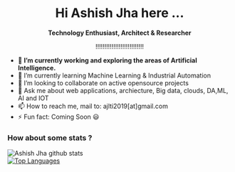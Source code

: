 <h1 align="center">Hi Ashish Jha here ...</h1>
<p align="center"><b> Technology Enthusiast, Architect & Researcher </b></p>
<p align="center">!!!!!!!!!!!!!!!!!!!!!!!!!!!</p>
 
- 🔭 **I’m currently working and exploring the areas of Artificial Intelligence.**
- 🌱 I’m currently learning Machine Learning & Industrial Automation
- 👯 I’m looking to collaborate on active opensource projects
- 💬 Ask me about web applications, archiecture, Big data, clouds, DA,ML, AI and IOT
- 📫 How to reach me, mail to: ajlti2019[at]gmail.com
- ⚡ Fun fact: Coming Soon :smiley: 


### How about some stats ? 
![Ashish Jha github stats](https://github-readme-stats.vercel.app/api?username=meashishjha&show_icons=true&theme=dark)    
[![Top Languages](https://github-readme-stats.vercel.app/api/top-langs/?username=meashishjha&layout=compact&theme=dark)](https://github.com/webmidas/github-readme-stats)
